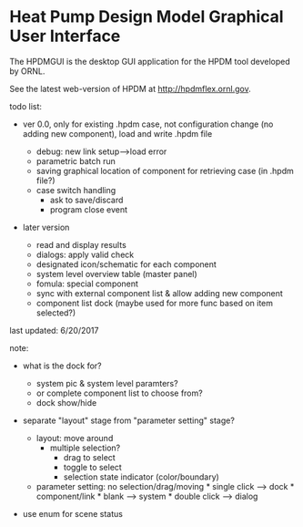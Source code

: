 # Heat Pump Design Model Graphical User Interface

The HPDMGUI is the desktop GUI application for the HPDM tool developed by ORNL.

See the latest web-version of HPDM at http://hpdmflex.ornl.gov.

todo list:

* ver 0.0, only for existing .hpdm case, not configuration change (no adding new component), load and write .hpdm file
	* debug: new link setup-->load error
	* parametric batch run
	* saving graphical location of component for retrieving case (in .hpdm file?)
	* case switch handling
		* ask to save/discard
		* program close event
	
* later version
	* read and display results
	* dialogs: apply valid check
	* designated icon/schematic for each component
	* system level overview table (master panel)
	* fomula: special component
	* sync with external component list & allow adding new component
	* component list dock (maybe used for more func based on item selected?)


	
last updated: 6/20/2017


note:
* what is the dock for?
	* system pic & system level paramters?
	* or complete component list to choose from?
	* dock show/hide

* separate "layout" stage from "parameter setting" stage?
	* layout: move around
		* multiple selection?
			* drag to select
			* toggle to select
			* selection state indicator (color/boundary)
	* parameter setting: no selection/drag/moving
			* single click --> dock
				* component/link
				* blank --> system
			* double click --> dialog

* use enum for scene status